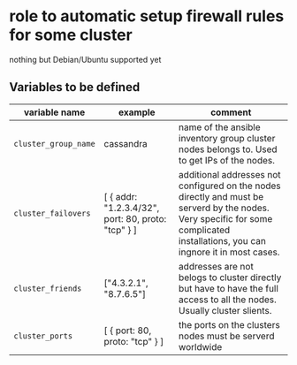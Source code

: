 # role to automatic setup firewall rules for some cluster

nothing but Debian/Ubuntu supported yet

## Variables to be defined

variable name | example | comment
------------- | ------------- | -------
`cluster_group_name` | cassandra | name of the ansible inventory group cluster nodes belongs to. Used to get IPs of the nodes.
`cluster_failovers` | [ { addr: "1.2.3.4/32", port: 80, proto: "tcp" } ]| additional addresses not configured on the nodes directly and must be serverd by the nodes. Very specific for some complicated installations, you can ingnore it in most cases.
`cluster_friends` | ["4.3.2.1", "8.7.6.5"] | addresses are not belogs to cluster directly but have to have the full access to all the nodes. Usually cluster slients.
`cluster_ports` | [ { port: 80, proto: "tcp" } ] | the ports on the clusters nodes must be serverd worldwide
